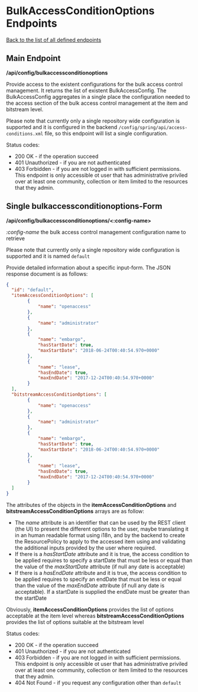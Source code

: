 # BulkAccessConditionOptions Endpoints
[Back to the list of all defined endpoints](endpoints.md)

## Main Endpoint
**/api/config/bulkaccessconditionoptions**   

Provide access to the existent configurations for the bulk access control management. It returns the list of existent BulkAccessConfig.
The BulkAccessConfig aggregates in a single place the configuration needed to the access section of the bulk access control management at the item and bitstream level.

Please note that currently only a single repository wide configuration is supported and it is configured in the backend `/config/spring/api/access-conditions.xml` file, so this endpoint will list a single configuration.

Status codes:
* 200 OK - if the operation succeed
* 401 Unauthorized - if you are not authenticated
* 403 Forbidden - if you are not logged in with sufficient permissions. This endpoint is only accessible ot user that has administrative priviled over at least one community, collection or item limited to the resources that they admin.

## Single bulkaccessconditionoptions-Form 
**/api/config/bulkaccessconditionoptions/<:config-name>**

*:config-name* the bulk access control management configuration name to retrieve

Please note that currently only a single repository wide configuration is supported and it is named `default`

Provide detailed information about a specific input-form. The JSON response document is as follows:
```json
{
  "id": "default",
  "itemAccessConditionOptions": [
		{
 			"name": "openaccess"
		},
		{
 			"name": "administrator"
		},  	 			
		{
 			"name": "embargo",
 			"hasStartDate": true,
 			"maxStartDate": "2018-06-24T00:40:54.970+0000"
		},
		{
 			"name": "lease",
 			"hasEndDate": true,
 			"maxEndDate": "2017-12-24T00:40:54.970+0000"
		}
  ],
  "bitstreamAccessConditionOptions": [
		{
 			"name": "openaccess"
		},
		{
 			"name": "administrator"
		},  	 			
		{
 			"name": "embargo",
 			"hasStartDate": true,
 			"maxStartDate": "2018-06-24T00:40:54.970+0000"
		},
		{
 			"name": "lease",
 			"hasEndDate": true,
 			"maxEndDate": "2017-12-24T00:40:54.970+0000"
		}
  ]
}
```

The attributes of the objects in the **itemAccessConditionOptions** and **bitstreamAccessConditionOptions** arrays are as follow:
* The *name* attribute is an identifier that can be used by the REST client (the UI) to present the different options to the user, maybe translating it in an human readable format using i18n, and by the backend to create the ResourcePolicy to apply to the accessed item using and validating the additional inputs provided by the user where required.
* If there is a *hasStartDate* attribute and it is true, the access condition to be applied requires to specify a startDate that must be less or equal than the value of the *maxStartDate* attribute (if null any date is acceptable)
* If there is a *hasEndDate* attribute and it is true, the access condition to be applied requires to specify an endDate that must be less or equal than the value of the *maxEndDate* attribute (if null any date is acceptable). If a startDate is supplied the endDate must be greater than the startDate

Obviously, **itemAccessConditionOptions** provides the list of options acceptable at the item level whereas **bitstreamAccessConditionOptions** provides the list of options suitable at the bitstream level

Status codes:
* 200 OK - if the operation succeed
* 401 Unauthorized - if you are not authenticated
* 403 Forbidden - if you are not logged in with sufficient permissions. This endpoint is only accessible ot user that has administrative priviled over at least one community, collection or item limited to the resources that they admin.
* 404 Not Found - if you request any configuration other than `default`
